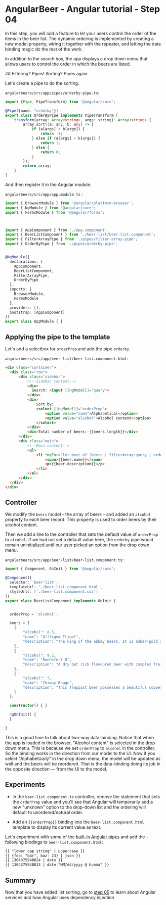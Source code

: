 # AngularBeer - Angular tutorial - Step 04 #

In this step, you will add a feature to let your users control the order of the items in the beer list. The dynamic ordering is implemented by creating a new model property, wiring it together with the repeater, and letting the data binding magic do the rest of the work.

In addition to the search box, the app displays a drop down menu that allows users to control the order in which the beers are listed.

## Filtering? Pipes! Sorting? Pipes again

Let's create a pipe to do the sorting.

`angularbeers/src/app/pipes/orderby-pipe.ts`:
```typescript
import {Pipe, PipeTransform} from '@angular/core';

@Pipe({name: "orderby"})
export class OrderByPipe implements PipeTransform {
    transform(array: Array<string>, args: string): Array<string> {
        array.sort((a: any, b: any) => {
            if (a[args] < b[args]) {
                return -1;
            } else if (a[args] > b[args]) {
                return 1;
            } else {
                return 0;
            }
        });
        return array;
    }
}
```

And then register it in the Angular module.

`angularbeers/src/app/app.module.ts` :
```typescript
import { BrowserModule } from '@angular/platform-browser';
import { NgModule } from '@angular/core';
import { FormsModule } from '@angular/forms';



import { AppComponent } from './app.component';
import { BeerListComponent } from './beer-list/beer-list.component';
import { FilterArrayPipe } from './pipes/filter-array-pipe';
import { OrderByPipe } from './pipes/orderby-pipe';


@NgModule({
  declarations: [
    AppComponent,
    BeerListComponent,
    FilterArrayPipe,
    OrderByPipe
  ],
  imports: [
    BrowserModule,
    FormsModule
  ],
  providers: [],
  bootstrap: [AppComponent]
})
export class AppModule { }
```

## Applying the pipe to the template

Let's add a selectbox for `orderProp` and add the pipe `orderby`.

`angularbeers/src/app/beer-list/beer-list.component.html`:

```html
<div class="container">
  <div class="row">
      <div class="sidebar">
          <!--Sidebar content-->
          <div>
            Search: <input [(ngModel)]="query">
          </div>
          <div>
              Sort by:
              <select [(ngModel)]="orderProp">
                  <option value="name">Alphabetical</option>
                  <option value="alcohol">Alcohol content</option>
              </select>
          </div>
          <div>Total number of beers: {{beers.length}}</div>
      </div>
      <div class="main">
          <!--Main content-->
          <ul>
              <li *ngFor="let beer of (beers | filterArray:query | orderby:orderProp)">
                  <span>{{beer.name}}</span>
                  <p>{{beer.description}}</p>
              </li>
          </ul>
      </div>
  </div>
</div>
```

## Controller

We modify the `beers` model - the array of beers - and added an `alcohol` property to each beer record. This property is used to order beers by their alcohol content.

Then we add a line to the controller that sets the default value of `orderProp` to `alcohol`. If we had not set a default value here, the `orderby` pipe would remain uninitialized until our user picked an option from the drop down menu.

`angularbeers/src/app/beer-list/beer-list.component.ts`:

```typescript
import { Component, OnInit } from '@angular/core';

@Component({
  selector: 'beer-list',
  templateUrl: './beer-list.component.html',
  styleUrls: ['./beer-list.component.css']
})
export class BeerListComponent implements OnInit {


  orderProp = 'alcohol';

  beers = [
    {
        "alcohol": 8.5,
        "name": "Affligem Tripel",
        "description": "The king of the abbey beers. It is amber-gold and pours with a deep head and original aroma, delivering a complex, full bodied flavour. Pure enjoyment! Secondary fermentation in the bottle."
    },
    {
        "alcohol": 9.2,
        "name": "Rochefort 8",
        "description": "A dry but rich flavoured beer with complex fruity and spicy flavours."
    },
    {
        "alcohol": 7,
        "name": "Chimay Rouge",
        "description": "This Trappist beer possesses a beautiful coppery colour that makes it particularly attractive. Topped with a creamy head, it gives off a slight fruity apricot smell from the fermentation. The aroma felt in the mouth is a balance confirming the fruit nuances revealed to the sense of smell. This traditional Belgian beer is best savoured at cellar temperature "
    }
  ];

  constructor() { }

  ngOnInit() {
  }

}
```

This is a good time to talk about two-way data-binding. Notice that when the app is loaded in the browser, "Alcohol content" is selected in the drop down menu. This is because we set `orderProp` to `alcohol` in the controller. So the binding works in the direction from our model to the UI. Now if you select "Alphabetically" in the drop down menu, the model will be updated as well and the beers will be reordered. That is the data-binding doing its job in the opposite direction — from the UI to the model.


## Experiments

- In the `beer-list.component.ts` controller, remove the statement that sets the `orderProp` value and you'll see that Angular will temporarily add a new "unknown" option to the drop-down list and the ordering will default to unordered/natural order.

- Add an `{{orderProp}}` binding into the `beer-list.component.html` template to display its current value as text.

Let's experiment with some of the [built-in Angular pipes](https://angular.io/docs/ts/latest/guide/pipes.html) and add the - following bindings to `beer-list.component.html`:

```html
{{ "lower cap string" | uppercase }}
{{ {foo: "bar", baz: 23} | json }}
{{ 1304375948024 | date }}
{{ 1304375948024 | date:"MM/dd/yyyy @ h:mma" }}
```

## Summary

Now that you have added list sorting, go to [step 05](../step-05) to learn about Angular services and how Angular uses dependency injection.